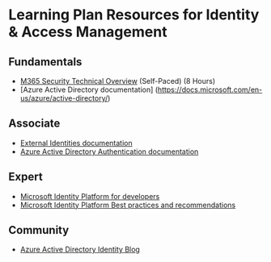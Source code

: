 # Learning Plan Resources for Identity & Access Management

## Fundamentals

* [M365 Security Technical Overview](https://www.microsoft.com/microsoft-365/partners/tech-hub/security) (Self-Paced) (8 Hours)
* [Azure Active Directory documentation] (https://docs.microsoft.com/en-us/azure/active-directory/)

## Associate
* [External Identities documentation](https://docs.microsoft.com/en-us/azure/active-directory/external-identities/)
* [Azure Active Directory Authentication documentation](https://docs.microsoft.com/en-us/azure/active-directory/authentication/)

## Expert
* [Microsoft Identity Platform for developers](https://docs.microsoft.com/en-us/azure/active-directory/develop/)
* [Microsoft Identity Platform Best practices and recommendations](https://docs.microsoft.com/en-us/azure/active-directory/develop/identity-platform-integration-checklist)

## Community
* [Azure Active Directory Identity Blog](https://techcommunity.microsoft.com/t5/azure-active-directory-identity/bg-p/Identity)

